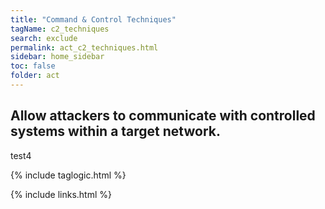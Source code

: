 ```yaml
---
title: "Command & Control Techniques"
tagName: c2_techniques
search: exclude
permalink: act_c2_techniques.html
sidebar: home_sidebar
toc: false
folder: act
---
```


## Allow attackers to communicate with controlled systems within a target network.
test4

{% include taglogic.html %}

{% include links.html %}
